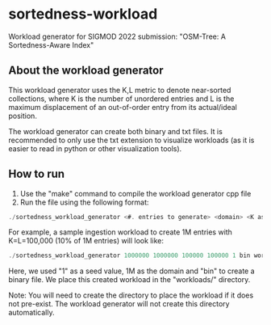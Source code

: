 # sortedness-workload

Workload generator for SIGMOD 2022 submission: "OSM-Tree: A Sortedness-Aware Index"

## About the workload generator
This workload generator uses the K,L metric to denote near-sorted collections, where K is the number of unordered entries and L is the maximum displacement of an out-of-order entry from its actual/ideal position. 

The workload generator can create both binary and txt files. It is recommended to only use the txt extension to visualize workloads (as it is easier to read in python or other visualization tools). 

## How to run

1. Use the "make" command to compile the workload generator cpp file 
2. Run the file using the following format: 
  ```c
  ./sortedness_workload_generator <#. entries to generate> <domain> <K as #. entries> <L as #. entries> <seed> <type> <directory>
  ```

For example, a sample ingestion workload to create 1M entries with K=L=100,000 (10% of 1M entries) will look like: 
```c
./sortedness_workload_generator 1000000 1000000 100000 100000 1 bin workloads
```
Here, we used "1" as a seed value, 1M as the domain and "bin" to create a binary file. We place this created workload in the "workloads/" directory. 

Note: You will need to create the directory to place the workload if it does not pre-exist. The workload generator will not create this directory automatically. 
